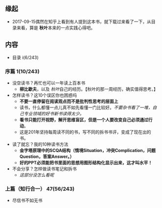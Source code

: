 ##  缘起
+ 2017-09-15偶然在知乎上看到有人提到这本书，就下载过来看了一下，从目录来看，算是 **秋叶**本来的一点实践心得吧。

##  内容 
+ 目录 i(6/243)

###  序篇 1(10/243)
+ 没空读书？再忙也可以一年读上百本书
    + **柳比歇夫**，以及 *秋叶*自己的经历。【秋叶的那一周经历，确实值得思考。】
+ 怎样读书？这10个误区你也困惑吗
    + **不要一直停留在阅读观点而不是批判性思考的层面上**
    + 读书，什么都懂一点儿真不如先看懂一门比较好。*不要杂书看了一堆，自己专业领域的好书新书读得太少。*
    + **看书只能打开视野，解开思维盲区，但是一个人要改变自己必须通过行动**。
    + 这是201年坚持每周读不同的书，写不同的拆书书评，变成了现在出的书。
+ 读了就忘？我的10种读书方法
    + **金字塔原理中的SCQA结构（情境Situation，冲突Complication，问题Question，答案Answer。）**
    + **好的PPT必须能把书里面的思想用图形结构化显示出来，这才叫水平！** 
+ 不会分享？怎样做读书笔记和拆书
    + *这部分没怎么看呢*

###  上篇（知行合一）  47(56/243)
+ 尽信书不如无书  
